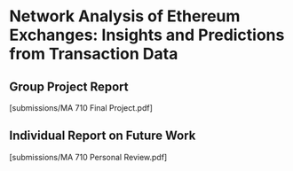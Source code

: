 # Network Analysis of Ethereum Exchanges: Insights and Predictions from Transaction Data


## Group Project Report
[submissions/MA 710 Final Project.pdf]

## Individual Report on Future Work
[submissions/MA 710 Personal Review.pdf]
